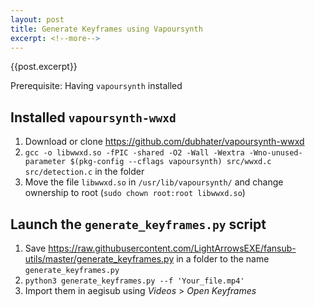 ```yaml
---
layout: post
title: Generate Keyframes using Vapoursynth
excerpt: <!--more-->
---
```


{{post.excerpt}}

Prerequisite: Having `vapoursynth` installed

## Installed `vapoursynth-wwxd`

1. Download or clone https://github.com/dubhater/vapoursynth-wwxd
1. `gcc -o libwwxd.so -fPIC -shared -O2 -Wall -Wextra -Wno-unused-parameter $(pkg-config --cflags vapoursynth) src/wwxd.c src/detection.c` in the folder
1. Move the file `libwwxd.so` in `/usr/lib/vapoursynth/` and change ownership to root (`sudo chown root:root libwwxd.so`)

## Launch the `generate_keyframes.py` script

1. Save https://raw.githubusercontent.com/LightArrowsEXE/fansub-utils/master/generate_keyframes.py in a folder to the name `generate_keyframes.py`
1. `python3 generate_keyframes.py --f 'Your_file.mp4'`
1. Import them in aegisub using *Videos* > *Open Keyframes*
